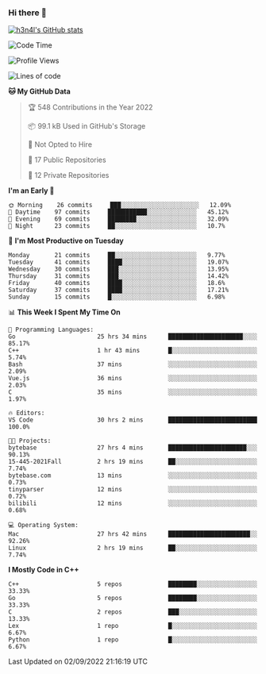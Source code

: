 ### Hi there 👋

[![h3n4l's GitHub stats](https://github-readme-stats.vercel.app/api?username=h3n4l&count_private=true&show_icons=true&theme=radical)](https://github.com/h3n4l/github-readme-stats)

<!--START_SECTION:waka-->
![Code Time](http://img.shields.io/badge/Code%20Time-648%20hrs%2047%20mins-blue)

![Profile Views](http://img.shields.io/badge/Profile%20Views-2-blue)

![Lines of code](https://img.shields.io/badge/From%20Hello%20World%20I%27ve%20Written-43%20Thousand%20lines%20of%20code-blue)

**🐱 My GitHub Data** 

> 🏆 548 Contributions in the Year 2022
 > 
> 📦 99.1 kB Used in GitHub's Storage 
 > 
> 🚫 Not Opted to Hire
 > 
> 📜 17 Public Repositories 
 > 
> 🔑 12 Private Repositories  
 > 
**I'm an Early 🐤** 

```text
🌞 Morning    26 commits     ███░░░░░░░░░░░░░░░░░░░░░░   12.09% 
🌆 Daytime    97 commits     ███████████░░░░░░░░░░░░░░   45.12% 
🌃 Evening    69 commits     ████████░░░░░░░░░░░░░░░░░   32.09% 
🌙 Night      23 commits     ██░░░░░░░░░░░░░░░░░░░░░░░   10.7%

```
📅 **I'm Most Productive on Tuesday** 

```text
Monday       21 commits     ██░░░░░░░░░░░░░░░░░░░░░░░   9.77% 
Tuesday      41 commits     ████░░░░░░░░░░░░░░░░░░░░░   19.07% 
Wednesday    30 commits     ███░░░░░░░░░░░░░░░░░░░░░░   13.95% 
Thursday     31 commits     ███░░░░░░░░░░░░░░░░░░░░░░   14.42% 
Friday       40 commits     ████░░░░░░░░░░░░░░░░░░░░░   18.6% 
Saturday     37 commits     ████░░░░░░░░░░░░░░░░░░░░░   17.21% 
Sunday       15 commits     █░░░░░░░░░░░░░░░░░░░░░░░░   6.98%

```


📊 **This Week I Spent My Time On** 

```text
💬 Programming Languages: 
Go                       25 hrs 34 mins      █████████████████████░░░░   85.17% 
C++                      1 hr 43 mins        █░░░░░░░░░░░░░░░░░░░░░░░░   5.74% 
Bash                     37 mins             ░░░░░░░░░░░░░░░░░░░░░░░░░   2.09% 
Vue.js                   36 mins             ░░░░░░░░░░░░░░░░░░░░░░░░░   2.03% 
C                        35 mins             ░░░░░░░░░░░░░░░░░░░░░░░░░   1.97%

🔥 Editors: 
VS Code                  30 hrs 2 mins       █████████████████████████   100.0%

🐱‍💻 Projects: 
bytebase                 27 hrs 4 mins       ██████████████████████░░░   90.13% 
15-445-2021Fall          2 hrs 19 mins       ██░░░░░░░░░░░░░░░░░░░░░░░   7.74% 
bytebase.com             13 mins             ░░░░░░░░░░░░░░░░░░░░░░░░░   0.73% 
tinyparser               12 mins             ░░░░░░░░░░░░░░░░░░░░░░░░░   0.72% 
bilibili                 12 mins             ░░░░░░░░░░░░░░░░░░░░░░░░░   0.68%

💻 Operating System: 
Mac                      27 hrs 42 mins      ███████████████████████░░   92.26% 
Linux                    2 hrs 19 mins       ██░░░░░░░░░░░░░░░░░░░░░░░   7.74%

```

**I Mostly Code in C++** 

```text
C++                      5 repos             ████████░░░░░░░░░░░░░░░░░   33.33% 
Go                       5 repos             ████████░░░░░░░░░░░░░░░░░   33.33% 
C                        2 repos             ███░░░░░░░░░░░░░░░░░░░░░░   13.33% 
Lex                      1 repo              █░░░░░░░░░░░░░░░░░░░░░░░░   6.67% 
Python                   1 repo              █░░░░░░░░░░░░░░░░░░░░░░░░   6.67%

```



 Last Updated on 02/09/2022 21:16:19 UTC
<!--END_SECTION:waka-->

